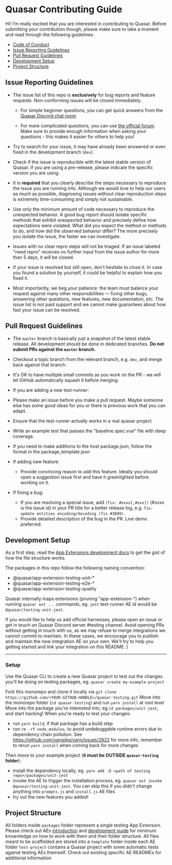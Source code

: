 # Quasar Contributing Guide

Hi! I’m really excited that you are interested in contributing to Quasar. Before submitting your contribution though, please make sure to take a moment and read through the following guidelines.

- [Code of Conduct](https://github.com/quasarframework/quasar-test/blob/dev/.github/CODE_OF_CONDUCT.md)
- [Issue Reporting Guidelines](#issue-reporting-guidelines)
- [Pull Request Guidelines](#pull-request-guidelines)
- [Development Setup](#development-setup)
- [Project Structure](#project-structure)

## Issue Reporting Guidelines

- The issue list of this repo is **exclusively** for bug reports and feature requests. Non-conforming issues will be closed immediately.

  - For simple beginner questions, you can get quick answers from the [Quasar Discord chat room](https://discord.gg/5TDhbDg).

  - For more complicated questions, you can use [the official forum](http://forum.quasar-framework.org/). Make sure to provide enough information when asking your questions - this makes it easier for others to help you!

- Try to search for your issue, it may have already been answered or even fixed in the development branch (`dev`).

- Check if the issue is reproducible with the latest stable version of Quasar. If you are using a pre-release, please indicate the specific version you are using.

- It is **required** that you clearly describe the steps necessary to reproduce the issue you are running into. Although we would love to help our users as much as possible, diagnosing issues without clear reproduction steps is extremely time-consuming and simply not sustainable.

- Use only the minimum amount of code necessary to reproduce the unexpected behavior. A good bug report should isolate specific methods that exhibit unexpected behavior and precisely define how expectations were violated. What did you expect the method or methods to do, and how did the observed behavior differ? The more precisely you isolate the issue, the faster we can investigate.

- Issues with no clear repro steps will not be triaged. If an issue labeled "need repro" receives no further input from the issue author for more than 5 days, it will be closed.

- If your issue is resolved but still open, don’t hesitate to close it. In case you found a solution by yourself, it could be helpful to explain how you fixed it.

- Most importantly, we beg your patience: the team must balance your request against many other responsibilities — fixing other bugs, answering other questions, new features, new documentation, etc. The issue list is not paid support and we cannot make guarantees about how fast your issue can be resolved.

## Pull Request Guidelines

- The `master` branch is basically just a snapshot of the latest stable release. All development should be done in dedicated branches. **Do not submit PRs against the `master` branch.**

- Checkout a topic branch from the relevant branch, e.g. `dev`, and merge back against that branch.

- It's OK to have multiple small commits as you work on the PR - we will let GitHub automatically squash it before merging.

- If you are adding a new test-runner:
- Please make an issue before you make a pull request. Maybe someone else has some good ideas for you or there is previous work that you can adapt.
- Ensure that the test-runner actually works in a real quasar project.
- Write an example test that passes the "baseline.spec.vue" file with deep coverage.
- If you need to make additions to the host package.json, follow the format in the package_template.json

- If adding new feature:

  - Provide convincing reason to add this feature. Ideally you should open a suggestion issue first and have it greenlighted before working on it.

- If fixing a bug:
  - If you are resolving a special issue, add `(fix: #xxxx[,#xxx])` (#xxxx is the issue id) in your PR title for a better release log, e.g. `fix: update entities encoding/decoding (fix #3899)`.
  - Provide detailed description of the bug in the PR. Live demo preferred.

## Development Setup

As a first step, read the [App Extensions development docs](https://quasar.dev/app-extensions/development-guide/introduction) to get the gist of how the file structure works.

The packages in this repo follow the following naming convention:

- @quasar/app-extension-testing-unit-\*
- @quasar/app-extension-testing-e2e-\*
- @quasar/app-extension-testing-quality

Quasar internally maps extensions (pruning "app-extension-") when running `quasar ext ...` commands, eg. `jest` test-runner AE id would be `@quasar/testing-unit-jest`.

If you would like to help us add official harnesses, please open an issue or get in touch on Quasar Discord server #testing channel.
Avoid opening PRs without getting in touch with us, as we may refuse to merge integrations we cannot commit to maintain.
In these cases, we encourage you to publish and maintain the new integration AE on your own.
We'll try to help you getting started and link your integration on this README :)

---

### Setup

Use the Quasar CLI to create a new Quasar project to test out the changes you'll be doing on testing packages, eg. `quasar create my-example-project`

Fork this monorepo and clone it locally via `git clone https://github.com/<YOUR-GITHUB-HANDLE>/quasar-testing.git`
Move into the monorepo folder (`cd quasar-testing`) and run `yarn install` at root level
Move into the package you're interested into, eg `cd packages/unit-jest`, and start hacking!
When you're ready to test your changes:

- run `yarn build`, if that package has a build step
- run `rm -rf node_modules`, to avoid undebuggable runtime errors due to dependency chain pollution. See https://github.com/yarnpkg/yarn/issues/2822 for more info, remember to rerun `yarn install` when coming back for more changes

Then move to your example project (**it must be OUTSIDE `quasar-testing` folder**):

- install the dependency locally, eg. `yarn add -D <path of testing repo>/packages/unit-jest`
- invoke the AE to trigger the installation process, eg. `quasar ext invoke @quasar/testing-unit-jest`. You can skip this if you didn't change anything into `prompts.js` and `install.js` AE files
- try out the new features you added!

## Project Structure

All folders inside `packages` folder represent a single testing App Extension.
Please check out AEs [introduction](https://quasar.dev/app-extensions/introduction) and [development guide](https://quasar.dev/app-extensions/development-guide/introduction) for minimum knownledge on how to work with them and their folder structure.
All files meant to be scaffolded are stored into a `template` folder inside each AE folder
`test-project` contains a Quasar project with some automatic tests against testing AEs themself. Check out existing specific AE READMEs for additional information
